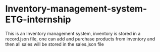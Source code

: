 # Inventory-management-system-ETG-internship
This is an Inventory management system, inventory is stored in a record.json file, one can add and purchase products from inventory and then all sales will be stored in the sales.json file
